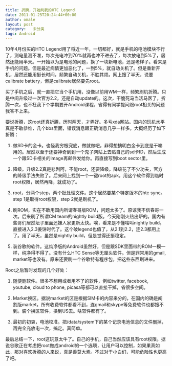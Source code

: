 ```yaml
---
title: 折腾，开始刷我的HTC Legend
date: 2011-01-25T20:24:44+00:00
author: omale
layout: post
category:   未分类 
tags: Android
---
```

10年4月份买的HTC Legend用了将近一年，一切都好，就是手机的电池模块不行了，测电量测不准，每次充电冲到70%就再也冲不进去了，每次放电到5%了，居然还能用半天。一开始以为是电池的问题，换了一块新电池，还是老样子。看来是手机的问题。但是最近病情更加恶化了，一到5%，就自动关机了。但是重新开机，居然还能用挺长时间，频繁自动关机，不胜其烦。网上搜了半天，说要calibrate battery，但是calibrate居然要先root。

买了手机之后，就一直把它当个手机用，没像以前用WM一样，频繁刷机折腾。只是中间升级过一次官方2.2，还是自动update的。这次，干脆死马当活马医了，折腾一次，也不枉我下个学期要开Android课程，省得有同学提问跟root相关的问题我答不上来。

要说折腾，这root还真折腾，历时两天，才弄好。多亏xda网站。国内的玩机水平真是不敢恭维，几个bbs里面，错误消息跟正确消息几乎一样多。大概经历了如下折腾：

1. 做SD卡的金卡。也怪我穷根究底，做就做吧，非得想搞明白金卡到底是干嘛用的。居然以至于还要神奇到到一个鬼子网站上去贴自己的sd卡ID，然后生成一个跟SD卡相关的image再邮件发给你。再直接写到boot sector里。

2. 降级。升级2.2真是悲剧阿，不能root，还要降级。降级花了不少功夫，官方的降级手法失败了。后来网上找到一个一键root的apk，用这个软件得到临时root权限，居然再降，就成功了。

3. root，分两个step，两个批处理文件。这个居然要某个特定版本的htc sync。step 1是取得root权限，step 2就是刷机了。

4. 刷ROM，实在不敢用国内所谓春哥版ROM，问题太多了。原谅我不信春哥一次。后来刷了所谓CM team的nightly build版。今天刚刚火热出炉的。国内有些哥们居然坛子里面还嫌人家更新太快。唉，看来是不懂啥叫nightly build。直接进入2.3姜饼时代了。这个破legend也值了，从2.1到2.2，连2.3都用上了。用了半天，虽然是nightly build，但是觉得还挺稳定。

5. 装谷歌的软件。这纯净版的Android虽然好，但是跟SDK里面带的ROM一模一样，纯净得不得了。没有什么HTC Sense等无厘头软件。但是罪常用的gmail, market等也没有。原来还要刷一个谷歌特有程序包，把这些东西刷进来。

Root之后暂时发现的几个好处：

1. 随便删软件。很多不想用或者用不了的软件，例如twitter, facebook, youtube, cloud to phone, picasa等都可以直接干掉，省很多空间。

2. Market换区。据说market的区是根据SIM卡的内容来分的，在国内的确是阉割版market，所有收费软件都看不到，连gmail和skype等免费软件也都搜不到。装个换区软件，换到US去。啥软件都有了。

3. 最初的初衷，电池校准。把/data/system下的某个记录电池信息的文件删掉，再完全充放电一次，搞定。真简单。

最后总结一下，root这玩意太牛了。自己的手机，自己当然应该具有root权限。据说谷歌正在考虑把root做成android的一个选项，让用户可以控制，如果果真如此，那对喜欢折腾的人来说，真是善莫大焉。不过对于小白们，可能危险性也更高了吧。